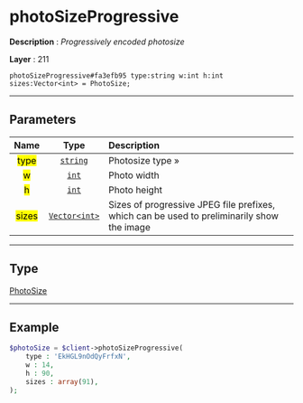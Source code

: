 # photoSizeProgressive

**Description** : *Progressively encoded photosize*

**Layer** : 211

```tl
photoSizeProgressive#fa3efb95 type:string w:int h:int sizes:Vector<int> = PhotoSize;
```

---

## Parameters

| Name | Type | Description |
| :---: | :---: | :--- |
| <mark>type</mark> | [`string`](type/string) | Photosize type » |
| <mark>w</mark> | [`int`](type/int) | Photo width |
| <mark>h</mark> | [`int`](type/int) | Photo height |
| <mark>sizes</mark> | [`Vector<int>`](type/int) | Sizes of progressive JPEG file prefixes, which can be used to preliminarily show the image |

---

## Type

[PhotoSize](type/PhotoSize)

---

## Example

```php
$photoSize = $client->photoSizeProgressive(
	type : 'EkHGL9nOdQyFrfxN',
	w : 14,
	h : 90,
	sizes : array(91),
);
```